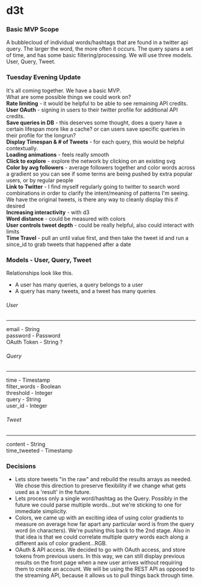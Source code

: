 # d3t

### Basic MVP Scope
A bubblecloud of individual words/hashtags that are found in a twitter api query. The larger the word, the more often it occurs. The query spans a set of time, and has some basic filtering/processing. We will use three models. User, Query, Tweet. 

### Tuesday Evening Update
It's all coming together. We have a basic MVP.  
What are some possible things we could work on?  
**Rate limiting** - it would be helpful to be able to see remaining API credits.  
**User OAuth** - signing in users to their twitter profile for additional API credits.  
**Save queries in DB** - this deserves some thought, does a query have a certain lifespan more  like a cache? or can users save specific queries in their profile for the longrun?  
**Display Timespan & # of Tweets** - for each query, this would be helpful contextually.  
**Loading animations** - feels really smooth  
**Click to explore** - explore the network by clicking on an existing svg  
**Color by avg followers** - average followers together and color words across a gradient so you can see if some terms are being pushed by extra popular users, or by regular people  
**Link to Twitter** - I find myself regularly going to twitter to search word combinations in order to clarify the intent/meaning of patterns I'm seeing. We have the original tweets, is there any way to cleanly display this if desired  
**Increasing interactivity** - with d3  
**Word distance** - could be measured with colors  
**User controls tweet depth** - could be really helpful, also could interact with limits    
**Time Travel** - pull an until value first, and then take the tweet id and run a since_id to grab tweets that happened after a date


### Models - User, Query, Tweet 
Relationships look like this.
* A user has many queries, a query belongs to a user
* A query has many tweets, and a tweet has many queries

###### User
---
email - String  
password - Password  
OAuth Token - String ?  

###### Query
---
time - Timestamp  
filter_words - Boolean  
threshold - Integer  
query - String  
user_id - Integer  

###### Tweet
---
content - String  
time_tweeted - Timestamp  

### Decisions
* Lets store tweets "in the raw" and rebuild the results arrays as needed. We chose this direction to preserve flexibility if we change what gets used as a 'result' in the future.
* Lets process only a single word/hashtag as the Query. Possibly in the future we could parse multiple words...but we're sticking to one for immediate simplicity.
* Colors, we came up with an exciting idea of using color gradients to measure on average how far apart any particular word is from the query word (in characters). We're pushing this back to the 2nd stage. Also in that idea is that we could correlate multiple query words each along a different axis of color gradient...RGB.  
* OAuth & API access. We decided to go with OAuth access, and store tokens from previous users. In this way, we can still display previous results on the front page when a new user arrives without requiring them to create an account. We will be using the REST API as opposed to the streaming API, because it allows us to pull things back through time.

